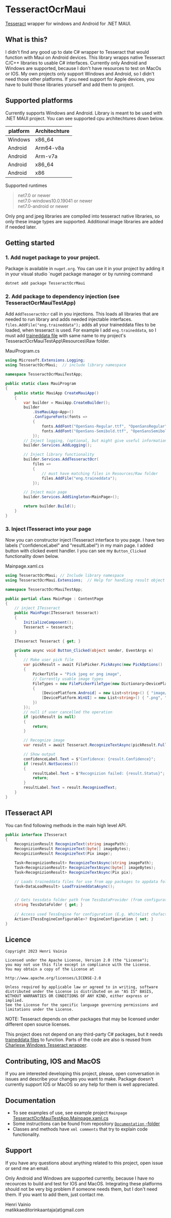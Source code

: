 # TesseractOcrMaui

[Tesseract](https://github.com/tesseract-ocr/tesseract) wrapper for windows and Android for .NET MAUI.

## What is this?

I didn't find any good up to date C# wrapper to Tesseract that would function with Maui on Android devices. This library wrapps native Tesseract C/C++ libraries to usable C# interfaces. Currently only Android and Windows are supported, because I don't have resources to test on MacOs or IOS. My own projects only support Windows and Android, so I didn't need those other platforms. If you need support for Apple devices, you have to build those libraries yourself and add them to project.

## Supported platforms

Currently supports Windows and Android. Library is meant to be used with .NET MAUI project. You can see supported cpu architechtures down below.

| platform | Architechture |
| -------- | ------------- |
| Windows  | x86_64        |
| Android  | Arm64-v8a     |
| Android  | Arm-v7a       |
| Android  | x86_64        |
| Android  | x86           |

Supported runtimes

> net7.0 or newer  
> net7.0-windows10.0.19041 or newer  
> net7.0-android or newer

Only png and jpeg libraries are compiled into tesseract native libraries, so only these image types are supported. Additional image libraries are added if needed later.

## Getting started

### 1. Add nuget package to your project.

Package is available in `nuget.org`. You can use it in your project by adding it in your visual studio `nuget package manager or by running command

```powershell
dotnet add package TesseractOcrMaui
```

### 2. Add package to dependency injection (see TesseractOcrMauiTestApp)

Add `AddTesseractOcr` call in you injections. This loads all libraries that are needed to run library and adds needed injectable interfaces. `files.AddFile("eng.traineddata");` adds all your traineddata files to be loaded, when tesseract is used. For example I add `eng.traineddata`, so I must add [traineddata file](https://github.com/tesseract-ocr/tessdata/) with same name to my project's TesseractOcrMauiTestApp\Resources\Raw folder.

MauiProgram.cs

```csharp
using Microsoft.Extensions.Logging;
using TesseractOcrMaui;  // include library namespace

namespace TesseractOcrMauiTestApp;

public static class MauiProgram
{
    public static MauiApp CreateMauiApp()
    {
        var builder = MauiApp.CreateBuilder();
        builder
            .UseMauiApp<App>()
            .ConfigureFonts(fonts =>
            {
                fonts.AddFont("OpenSans-Regular.ttf", "OpenSansRegular");
                fonts.AddFont("OpenSans-Semibold.ttf", "OpenSansSemibold");
            });
        // Inject logging, (optional, but might give useful information)
        builder.Services.AddLogging();

        // Inject library functionality
        builder.Services.AddTesseractOcr(
            files =>
            {
                // must have matching files in Resources/Raw folder
                files.AddFile("eng.traineddata");
            });

        // Inject main page
        builder.Services.AddSingleton<MainPage>();

        return builder.Build();
    }
}
```

### 3. Inject ITesseract into your page

Now you can constructor inject ITesseract interface to you page. I have two labels ("confidenceLabel" and "resultLabel") in my main page. I added button with clicked event handler. I you can see my `Button_Clicked` functionality down below.

Mainpage.xaml.cs

```csharp
using TesseractOcrMaui; // Include library namespace
using TesseractOcrMaui.Extensions;  // Help for handling result object from recognizion

namespace TesseractOcrMauiTestApp;

public partial class MainPage : ContentPage
{
    // inject ITesseract
    public MainPage(ITesseract tesseract)
    {
        InitializeComponent();
        Tesseract = tesseract;
    }

    ITesseract Tesseract { get; }

    private async void Button_Clicked(object sender, EventArgs e)
    {
        // Make user pick file
        var pickResult = await FilePicker.PickAsync(new PickOptions()
        {
            PickerTitle = "Pick jpeg or png image",
            // Currently usable image types
            FileTypes = new FilePickerFileType(new Dictionary<DevicePlatform, IEnumerable<string>>()
            {
                [DevicePlatform.Android] = new List<string>() { "image/png", "image/jpeg" },
                [DevicePlatform.WinUI] = new List<string>() { ".png", ".jpg", ".jpeg" },
            })
        });
        // null if user cancelled the operation
        if (pickResult is null)
        {
            return;
        }

        // Recognize image
        var result = await Tesseract.RecognizeTextAsync(pickResult.FullPath);

        // Show output
        confidenceLabel.Text = $"Confidence: {result.Confidence}";
        if (result.NotSuccess())
        {
            resultLabel.Text = $"Recognizion failed: {result.Status}";
            return;
        }
        resultLabel.Text = result.RecognisedText;
    }
}
```

## ITesseract API

You can find following methods in the main high level API.

```csharp
public interface ITesseract
{
    RecognizionResult RecognizeText(string imagePath);
    RecognizionResult RecognizeText(byte[] imageBytes);
    RecognizionResult RecognizeText(Pix image);

    Task<RecognizionResult> RecognizeTextAsync(string imagePath);
    Task<RecognizionResult> RecognizeTextAsync(byte[] imageBytes);
    Task<RecognizionResult> RecognizeTextAsync(Pix pix);

    // Loads traineddata files for use from app packages to appdata folder
    Task<DataLoadResult> LoadTraineddataAsync();


    // Gets tessdata folder path from TessDataProvider (from configuration)
    string TessDataFolder { get; }
   
    // Access used TessEngine for configuration (E.g. Whitelist chafacters)
    Action<ITessEngineConfigurable>? EngineConfiguration { set; }
}
```

## Licence

```
Copyright 2023 Henri Vainio

Licensed under the Apache License, Version 2.0 (the "License");
you may not use this file except in compliance with the License.
You may obtain a copy of the License at

http://www.apache.org/licenses/LICENSE-2.0

Unless required by applicable law or agreed to in writing, software
distributed under the License is distributed on an "AS IS" BASIS,
WITHOUT WARRANTIES OR CONDITIONS OF ANY KIND, either express or implied.
See the License for the specific language governing permissions and
limitations under the License.
```

NOTE: Tesseract depends on other packages that may be licensed under different open source licenses.

This project does not depend on any third-party C# packages, but it needs [traineddata files](https://github.com/tesseract-ocr/tessdata/) to function. Parts of the code are also is reused from [Charlesw Windows Tesseract wrapper](https://github.com/charlesw/tesseract).

## Contributing, IOS and MacOS

If you are interested developing this project, please, open conversation in issues and describe your changes you want to make. Package doesn't currently support IOS or MacOS so any help for them is well appreciated.

## Documentation 
- To see examples of use, see example project `Mainpage` [TesseractOcrMauiTestApp.Mainpage.xaml.cs](https://github.com/henrivain/TesseractOcrMaui/blob/master/TesseractOcrMauiTestApp/MainPage.xaml.cs)
- Some instructions can be found from repository [`Documentation` -folder](https://github.com/henrivain/TesseractOcrMaui/tree/master/Documentation) 
- Classes and methods have `xml comments` that try to explain code functionality.

## Support

If you have any questions about anything related to this project, open issue or send me an email.

Only Android and Windows are supported currently, because I have no recources to build and test for IOS and MacOS. Integrating these platforms should not be very big problem if someone needs them, but I don't need them. If you want to add them, just contact me.

Henri Vainio  
matikkaeditorinkaantaja(at)gmail.com
